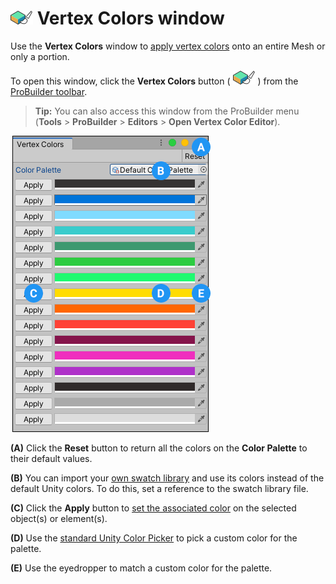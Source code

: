 # ![Vertex Color Editor icon](images/icons/Panel_VertColors.png) Vertex Colors window

Use the **Vertex Colors** window to [apply vertex colors](workflow-vertexcolors#apply) onto an entire Mesh or only a portion.

To open this window, click the **Vertex Colors** button ( ![Vertex Color Editor icon](images/icons/Panel_VertColors.png) ) from the [ProBuilder toolbar](toolbar.md).

> **Tip:** You can also access this window from the ProBuilder menu (**Tools** > **ProBuilder** > **Editors** > **Open Vertex Color Editor**).

![Vertex Colors window](images/VertexColors.png)

**(A)** Click the **Reset** button to return all the colors on the **Color Palette** to their default values.

**(B)** You can import your [own swatch library](https://docs.unity3d.com/Manual/PresetLibraries.html) and use its colors instead of the default Unity colors. To do this, set a reference to the swatch library file.

**(C)** Click the **Apply** button to [set the associated color](workflow-vertexcolors.md#apply) on the selected object(s) or element(s).

**(D)** Use the [standard Unity Color Picker](https://docs.unity3d.com/Manual/EditingValueProperties.html) to pick a custom color for the palette.

**(E)** Use the eyedropper to match a custom color for the palette.
